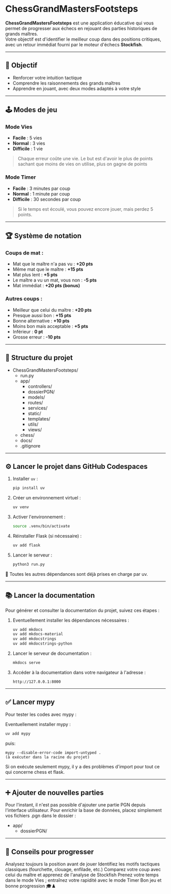 # ChessGrandMastersFootsteps

**ChessGrandMastersFootsteps** est une application éducative qui vous permet de progresser aux échecs en rejouant des parties historiques de grands maîtres.  
Votre objectif est d'identifier le meilleur coup dans des positions critiques, avec un retour immédiat fourni par le moteur d'échecs **Stockfish**.

---

## 🎯 Objectif

- Renforcer votre intuition tactique  
- Comprendre les raisonnements des grands maîtres  
- Apprendre en jouant, avec deux modes adaptés à votre style  

---

## 🕹️ Modes de jeu

### Mode Vies

- **Facile** : 5 vies  
- **Normal** : 3 vies  
- **Difficile** : 1 vie  

> Chaque erreur coûte une vie. Le but est d'avoir le plus de points sachant que moins de vies on utilise, plus on gagne de points

### Mode Timer

- **Facile** : 3 minutes par coup  
- **Normal** : 1 minute par coup  
- **Difficile** : 30 secondes par coup  

> Si le temps est écoulé, vous pouvez encore jouer, mais perdez 5 points.

---

## 🏆 Système de notation

### Coups de mat :

- Mat que le maître n'a pas vu : **+20 pts**  
- Même mat que le maître : **+15 pts**  
- Mat plus lent : **+5 pts**  
- Le maître a vu un mat, vous non : **-5 pts**  
- Mat immédiat : **+20 pts (bonus)**

### Autres coups :

- Meilleur que celui du maître : **+20 pts**  
- Presque aussi bon : **+15 pts**  
- Bonne alternative : **+10 pts**  
- Moins bon mais acceptable : **+5 pts**  
- Inférieur : **0 pt**  
- Grosse erreur : **-10 pts**

---

## 📂 Structure du projet

- ChessGrandMastersFootsteps/
  - run.py
  - app/
    - controllers/
    - dossierPGN/
    - models/
    - routes/
    - services/
    - static/
    - templates/
    - utils/
    - views/
  - chess/
  - docs/
  - .gitignore

---

## ⚙️ Lancer le projet dans GitHub Codespaces

1. Installer `uv` :
   ```bash
   pip install uv
   ```
2. Créer un environnement virtuel :
   ```bash
   uv venv
   ```
3. Activer l'environnement :
   ```bash
   source .venv/bin/activate
   ```
4. Réinstaller Flask (si nécessaire) :
   ```bash
   uv add flask
   ```
5. Lancer le serveur :
   ```bash
   python3 run.py
   ```
📌 Toutes les autres dépendances sont déjà prises en charge par uv.

---

## 📚 Lancer la documentation

Pour générer et consulter la documentation du projet, suivez ces étapes :

1. Eventuellement installer les dépendances nécessaires :
   ```bash
   uv add mkdocs
   uv add mkdocs-material
   uv add mkdocstrings
   uv add mkdocstrings-python
   ```
2. Lancer le serveur de documentation :
   ```bash
   mkdocs serve   
   ```
3. Accéder à la documentation dans votre navigateur à l'adresse :
   ```
   http://127.0.0.1:8000
   ```
---

## ✅ Lancer mypy

Pour tester les codes avec mypy :

Eventuellement installer mypy :
   ```bash
   uv add mypy
   ```
puis:

    mypy --disable-error-code import-untyped .
    (à exécuter dans la racine du projet)

Si on exécute seulement mypy, il y a des problèmes d'import pour tout ce qui concerne chess et flask.

---

## ➕ Ajouter de nouvelles parties

Pour l'instant, il n'est pas possible d'ajouter une partie PGN depuis l'interface utilisateur.
Pour enrichir la base de données, placez simplement vos fichiers .pgn dans le dossier :

- app/
    - dossierPGN/

---

## 🧠 Conseils pour progresser

Analysez toujours la position avant de jouer
Identifiez les motifs tactiques classiques (fourchette, clouage, enfilade, etc.)
Comparez votre coup avec celui du maître et apprenez de l'analyse de Stockfish
Prenez votre temps dans le mode Vies ; entraînez votre rapidité avec le mode Timer
Bon jeu et bonne progression 🎓♟️